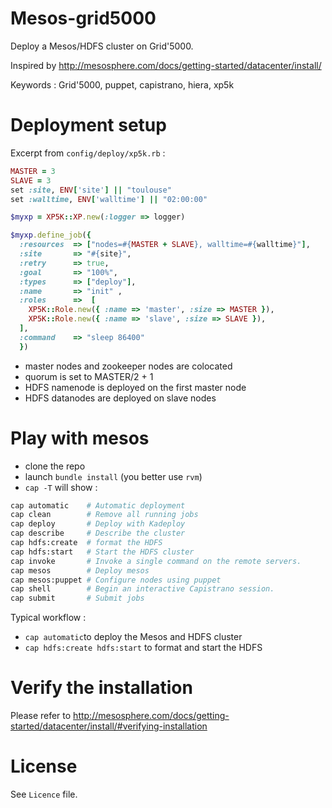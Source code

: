 Mesos-grid5000
==============

Deploy a Mesos/HDFS cluster on Grid'5000.

Inspired by http://mesosphere.com/docs/getting-started/datacenter/install/

Keywords : Grid'5000, puppet, capistrano, hiera, xp5k

# Deployment setup

Excerpt from ```config/deploy/xp5k.rb``` :

```ruby
MASTER = 3
SLAVE = 3
set :site, ENV['site'] || "toulouse"
set :walltime, ENV['walltime'] || "02:00:00"

$myxp = XP5K::XP.new(:logger => logger)

$myxp.define_job({
  :resources  => ["nodes=#{MASTER + SLAVE}, walltime=#{walltime}"],
  :site       => "#{site}",
  :retry      => true,
  :goal       => "100%",
  :types      => ["deploy"],
  :name       => "init" ,
  :roles      =>  [
    XP5K::Role.new({ :name => 'master', :size => MASTER }),
    XP5K::Role.new({ :name => 'slave', :size => SLAVE }),
  ],
  :command    => "sleep 86400"
  })
```

* master nodes and zookeeper nodes are colocated
* quorum is set to MASTER/2 + 1
* HDFS namenode is deployed on the first master node
* HDFS datanodes are deployed on slave nodes


# Play with mesos

* clone the repo
* launch ```bundle install``` (you better use ```rvm```)
* ```cap -T``` will show :

```bash
cap automatic    # Automatic deployment
cap clean        # Remove all running jobs
cap deploy       # Deploy with Kadeploy
cap describe     # Describe the cluster
cap hdfs:create  # format the HDFS
cap hdfs:start   # Start the HDFS cluster
cap invoke       # Invoke a single command on the remote servers.
cap mesos        # Deploy mesos
cap mesos:puppet # Configure nodes using puppet
cap shell        # Begin an interactive Capistrano session.
cap submit       # Submit jobs
```

Typical workflow :

* ```cap automatic```to deploy the Mesos and HDFS cluster
* ```cap hdfs:create hdfs:start``` to format and start the HDFS


# Verify the installation

Please refer to http://mesosphere.com/docs/getting-started/datacenter/install/#verifying-installation

# License

See ```Licence``` file.
